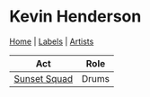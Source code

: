 # Kevin Henderson

[Home](../index.md) | [Labels](../labels.md) | [Artists](../artists.md)

| Act | Role |
|---|---|
| [Sunset Squad](sunset-squad.md) | Drums |